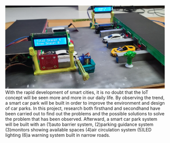 ![Example Image](img/20211224_225916.jpg)
With the rapid development of smart cities, it is no doubt that the IoT concept will be seen more and more in our daily life. By observing the trend, a smart car park will be built in order to improve the environment and design of car parks.
In this project, research both firsthand and secondhand have been carried out to find out the problems and the possible solutions to solve the problem that has been observed. Afterward, a smart car park system will be built with an 
(1)auto barrier system, 
(2)parking guidance system
(3)monitors showing available spaces
(4)air circulation system
(5)LED lighting 
(6)a warning system built in narrow roads.
